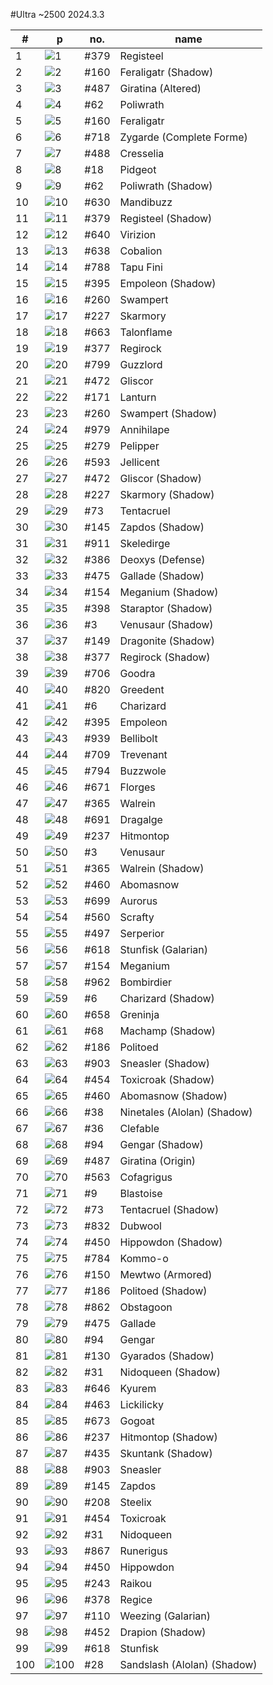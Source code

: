 #Ultra ~2500
2024.3.3

|#|p|no.|name|
|---|---|---|---|
|1|![1](https://raw.githubusercontent.com/PokeAPI/sprites/master/sprites/pokemon/379.png)|#379|Registeel|
|2|![2](https://raw.githubusercontent.com/PokeAPI/sprites/master/sprites/pokemon/160.png)|#160|Feraligatr (Shadow)|
|3|![3](https://raw.githubusercontent.com/PokeAPI/sprites/master/sprites/pokemon/487.png)|#487|Giratina (Altered)|
|4|![4](https://raw.githubusercontent.com/PokeAPI/sprites/master/sprites/pokemon/62.png)|#62|Poliwrath|
|5|![5](https://raw.githubusercontent.com/PokeAPI/sprites/master/sprites/pokemon/160.png)|#160|Feraligatr|
|6|![6](https://raw.githubusercontent.com/PokeAPI/sprites/master/sprites/pokemon/718.png)|#718|Zygarde (Complete Forme)|
|7|![7](https://raw.githubusercontent.com/PokeAPI/sprites/master/sprites/pokemon/488.png)|#488|Cresselia|
|8|![8](https://raw.githubusercontent.com/PokeAPI/sprites/master/sprites/pokemon/18.png)|#18|Pidgeot|
|9|![9](https://raw.githubusercontent.com/PokeAPI/sprites/master/sprites/pokemon/62.png)|#62|Poliwrath (Shadow)|
|10|![10](https://raw.githubusercontent.com/PokeAPI/sprites/master/sprites/pokemon/630.png)|#630|Mandibuzz|
|11|![11](https://raw.githubusercontent.com/PokeAPI/sprites/master/sprites/pokemon/379.png)|#379|Registeel (Shadow)|
|12|![12](https://raw.githubusercontent.com/PokeAPI/sprites/master/sprites/pokemon/640.png)|#640|Virizion|
|13|![13](https://raw.githubusercontent.com/PokeAPI/sprites/master/sprites/pokemon/638.png)|#638|Cobalion|
|14|![14](https://raw.githubusercontent.com/PokeAPI/sprites/master/sprites/pokemon/788.png)|#788|Tapu Fini|
|15|![15](https://raw.githubusercontent.com/PokeAPI/sprites/master/sprites/pokemon/395.png)|#395|Empoleon (Shadow)|
|16|![16](https://raw.githubusercontent.com/PokeAPI/sprites/master/sprites/pokemon/260.png)|#260|Swampert|
|17|![17](https://raw.githubusercontent.com/PokeAPI/sprites/master/sprites/pokemon/227.png)|#227|Skarmory|
|18|![18](https://raw.githubusercontent.com/PokeAPI/sprites/master/sprites/pokemon/663.png)|#663|Talonflame|
|19|![19](https://raw.githubusercontent.com/PokeAPI/sprites/master/sprites/pokemon/377.png)|#377|Regirock|
|20|![20](https://raw.githubusercontent.com/PokeAPI/sprites/master/sprites/pokemon/799.png)|#799|Guzzlord|
|21|![21](https://raw.githubusercontent.com/PokeAPI/sprites/master/sprites/pokemon/472.png)|#472|Gliscor|
|22|![22](https://raw.githubusercontent.com/PokeAPI/sprites/master/sprites/pokemon/171.png)|#171|Lanturn|
|23|![23](https://raw.githubusercontent.com/PokeAPI/sprites/master/sprites/pokemon/260.png)|#260|Swampert (Shadow)|
|24|![24](https://raw.githubusercontent.com/PokeAPI/sprites/master/sprites/pokemon/979.png)|#979|Annihilape|
|25|![25](https://raw.githubusercontent.com/PokeAPI/sprites/master/sprites/pokemon/279.png)|#279|Pelipper|
|26|![26](https://raw.githubusercontent.com/PokeAPI/sprites/master/sprites/pokemon/593.png)|#593|Jellicent|
|27|![27](https://raw.githubusercontent.com/PokeAPI/sprites/master/sprites/pokemon/472.png)|#472|Gliscor (Shadow)|
|28|![28](https://raw.githubusercontent.com/PokeAPI/sprites/master/sprites/pokemon/227.png)|#227|Skarmory (Shadow)|
|29|![29](https://raw.githubusercontent.com/PokeAPI/sprites/master/sprites/pokemon/73.png)|#73|Tentacruel|
|30|![30](https://raw.githubusercontent.com/PokeAPI/sprites/master/sprites/pokemon/145.png)|#145|Zapdos (Shadow)|
|31|![31](https://raw.githubusercontent.com/PokeAPI/sprites/master/sprites/pokemon/911.png)|#911|Skeledirge|
|32|![32](https://raw.githubusercontent.com/PokeAPI/sprites/master/sprites/pokemon/386.png)|#386|Deoxys (Defense)|
|33|![33](https://raw.githubusercontent.com/PokeAPI/sprites/master/sprites/pokemon/475.png)|#475|Gallade (Shadow)|
|34|![34](https://raw.githubusercontent.com/PokeAPI/sprites/master/sprites/pokemon/154.png)|#154|Meganium (Shadow)|
|35|![35](https://raw.githubusercontent.com/PokeAPI/sprites/master/sprites/pokemon/398.png)|#398|Staraptor (Shadow)|
|36|![36](https://raw.githubusercontent.com/PokeAPI/sprites/master/sprites/pokemon/3.png)|#3|Venusaur (Shadow)|
|37|![37](https://raw.githubusercontent.com/PokeAPI/sprites/master/sprites/pokemon/149.png)|#149|Dragonite (Shadow)|
|38|![38](https://raw.githubusercontent.com/PokeAPI/sprites/master/sprites/pokemon/377.png)|#377|Regirock (Shadow)|
|39|![39](https://raw.githubusercontent.com/PokeAPI/sprites/master/sprites/pokemon/706.png)|#706|Goodra|
|40|![40](https://raw.githubusercontent.com/PokeAPI/sprites/master/sprites/pokemon/820.png)|#820|Greedent|
|41|![41](https://raw.githubusercontent.com/PokeAPI/sprites/master/sprites/pokemon/6.png)|#6|Charizard|
|42|![42](https://raw.githubusercontent.com/PokeAPI/sprites/master/sprites/pokemon/395.png)|#395|Empoleon|
|43|![43](https://raw.githubusercontent.com/PokeAPI/sprites/master/sprites/pokemon/939.png)|#939|Bellibolt|
|44|![44](https://raw.githubusercontent.com/PokeAPI/sprites/master/sprites/pokemon/709.png)|#709|Trevenant|
|45|![45](https://raw.githubusercontent.com/PokeAPI/sprites/master/sprites/pokemon/794.png)|#794|Buzzwole|
|46|![46](https://raw.githubusercontent.com/PokeAPI/sprites/master/sprites/pokemon/671.png)|#671|Florges|
|47|![47](https://raw.githubusercontent.com/PokeAPI/sprites/master/sprites/pokemon/365.png)|#365|Walrein|
|48|![48](https://raw.githubusercontent.com/PokeAPI/sprites/master/sprites/pokemon/691.png)|#691|Dragalge|
|49|![49](https://raw.githubusercontent.com/PokeAPI/sprites/master/sprites/pokemon/237.png)|#237|Hitmontop|
|50|![50](https://raw.githubusercontent.com/PokeAPI/sprites/master/sprites/pokemon/3.png)|#3|Venusaur|
|51|![51](https://raw.githubusercontent.com/PokeAPI/sprites/master/sprites/pokemon/365.png)|#365|Walrein (Shadow)|
|52|![52](https://raw.githubusercontent.com/PokeAPI/sprites/master/sprites/pokemon/460.png)|#460|Abomasnow|
|53|![53](https://raw.githubusercontent.com/PokeAPI/sprites/master/sprites/pokemon/699.png)|#699|Aurorus|
|54|![54](https://raw.githubusercontent.com/PokeAPI/sprites/master/sprites/pokemon/560.png)|#560|Scrafty|
|55|![55](https://raw.githubusercontent.com/PokeAPI/sprites/master/sprites/pokemon/497.png)|#497|Serperior|
|56|![56](https://raw.githubusercontent.com/PokeAPI/sprites/master/sprites/pokemon/618.png)|#618|Stunfisk (Galarian)|
|57|![57](https://raw.githubusercontent.com/PokeAPI/sprites/master/sprites/pokemon/154.png)|#154|Meganium|
|58|![58](https://raw.githubusercontent.com/PokeAPI/sprites/master/sprites/pokemon/962.png)|#962|Bombirdier|
|59|![59](https://raw.githubusercontent.com/PokeAPI/sprites/master/sprites/pokemon/6.png)|#6|Charizard (Shadow)|
|60|![60](https://raw.githubusercontent.com/PokeAPI/sprites/master/sprites/pokemon/658.png)|#658|Greninja|
|61|![61](https://raw.githubusercontent.com/PokeAPI/sprites/master/sprites/pokemon/68.png)|#68|Machamp (Shadow)|
|62|![62](https://raw.githubusercontent.com/PokeAPI/sprites/master/sprites/pokemon/186.png)|#186|Politoed|
|63|![63](https://raw.githubusercontent.com/PokeAPI/sprites/master/sprites/pokemon/903.png)|#903|Sneasler (Shadow)|
|64|![64](https://raw.githubusercontent.com/PokeAPI/sprites/master/sprites/pokemon/454.png)|#454|Toxicroak (Shadow)|
|65|![65](https://raw.githubusercontent.com/PokeAPI/sprites/master/sprites/pokemon/460.png)|#460|Abomasnow (Shadow)|
|66|![66](https://raw.githubusercontent.com/PokeAPI/sprites/master/sprites/pokemon/38.png)|#38|Ninetales (Alolan) (Shadow)|
|67|![67](https://raw.githubusercontent.com/PokeAPI/sprites/master/sprites/pokemon/36.png)|#36|Clefable|
|68|![68](https://raw.githubusercontent.com/PokeAPI/sprites/master/sprites/pokemon/94.png)|#94|Gengar (Shadow)|
|69|![69](https://raw.githubusercontent.com/PokeAPI/sprites/master/sprites/pokemon/487.png)|#487|Giratina (Origin)|
|70|![70](https://raw.githubusercontent.com/PokeAPI/sprites/master/sprites/pokemon/563.png)|#563|Cofagrigus|
|71|![71](https://raw.githubusercontent.com/PokeAPI/sprites/master/sprites/pokemon/9.png)|#9|Blastoise|
|72|![72](https://raw.githubusercontent.com/PokeAPI/sprites/master/sprites/pokemon/73.png)|#73|Tentacruel (Shadow)|
|73|![73](https://raw.githubusercontent.com/PokeAPI/sprites/master/sprites/pokemon/832.png)|#832|Dubwool|
|74|![74](https://raw.githubusercontent.com/PokeAPI/sprites/master/sprites/pokemon/450.png)|#450|Hippowdon (Shadow)|
|75|![75](https://raw.githubusercontent.com/PokeAPI/sprites/master/sprites/pokemon/784.png)|#784|Kommo-o|
|76|![76](https://raw.githubusercontent.com/PokeAPI/sprites/master/sprites/pokemon/150.png)|#150|Mewtwo (Armored)|
|77|![77](https://raw.githubusercontent.com/PokeAPI/sprites/master/sprites/pokemon/186.png)|#186|Politoed (Shadow)|
|78|![78](https://raw.githubusercontent.com/PokeAPI/sprites/master/sprites/pokemon/862.png)|#862|Obstagoon|
|79|![79](https://raw.githubusercontent.com/PokeAPI/sprites/master/sprites/pokemon/475.png)|#475|Gallade|
|80|![80](https://raw.githubusercontent.com/PokeAPI/sprites/master/sprites/pokemon/94.png)|#94|Gengar|
|81|![81](https://raw.githubusercontent.com/PokeAPI/sprites/master/sprites/pokemon/130.png)|#130|Gyarados (Shadow)|
|82|![82](https://raw.githubusercontent.com/PokeAPI/sprites/master/sprites/pokemon/31.png)|#31|Nidoqueen (Shadow)|
|83|![83](https://raw.githubusercontent.com/PokeAPI/sprites/master/sprites/pokemon/646.png)|#646|Kyurem|
|84|![84](https://raw.githubusercontent.com/PokeAPI/sprites/master/sprites/pokemon/463.png)|#463|Lickilicky|
|85|![85](https://raw.githubusercontent.com/PokeAPI/sprites/master/sprites/pokemon/673.png)|#673|Gogoat|
|86|![86](https://raw.githubusercontent.com/PokeAPI/sprites/master/sprites/pokemon/237.png)|#237|Hitmontop (Shadow)|
|87|![87](https://raw.githubusercontent.com/PokeAPI/sprites/master/sprites/pokemon/435.png)|#435|Skuntank (Shadow)|
|88|![88](https://raw.githubusercontent.com/PokeAPI/sprites/master/sprites/pokemon/903.png)|#903|Sneasler|
|89|![89](https://raw.githubusercontent.com/PokeAPI/sprites/master/sprites/pokemon/145.png)|#145|Zapdos|
|90|![90](https://raw.githubusercontent.com/PokeAPI/sprites/master/sprites/pokemon/208.png)|#208|Steelix|
|91|![91](https://raw.githubusercontent.com/PokeAPI/sprites/master/sprites/pokemon/454.png)|#454|Toxicroak|
|92|![92](https://raw.githubusercontent.com/PokeAPI/sprites/master/sprites/pokemon/31.png)|#31|Nidoqueen|
|93|![93](https://raw.githubusercontent.com/PokeAPI/sprites/master/sprites/pokemon/867.png)|#867|Runerigus|
|94|![94](https://raw.githubusercontent.com/PokeAPI/sprites/master/sprites/pokemon/450.png)|#450|Hippowdon|
|95|![95](https://raw.githubusercontent.com/PokeAPI/sprites/master/sprites/pokemon/243.png)|#243|Raikou|
|96|![96](https://raw.githubusercontent.com/PokeAPI/sprites/master/sprites/pokemon/378.png)|#378|Regice|
|97|![97](https://raw.githubusercontent.com/PokeAPI/sprites/master/sprites/pokemon/110.png)|#110|Weezing (Galarian)|
|98|![98](https://raw.githubusercontent.com/PokeAPI/sprites/master/sprites/pokemon/452.png)|#452|Drapion (Shadow)|
|99|![99](https://raw.githubusercontent.com/PokeAPI/sprites/master/sprites/pokemon/618.png)|#618|Stunfisk|
|100|![100](https://raw.githubusercontent.com/PokeAPI/sprites/master/sprites/pokemon/28.png)|#28|Sandslash (Alolan) (Shadow)|
